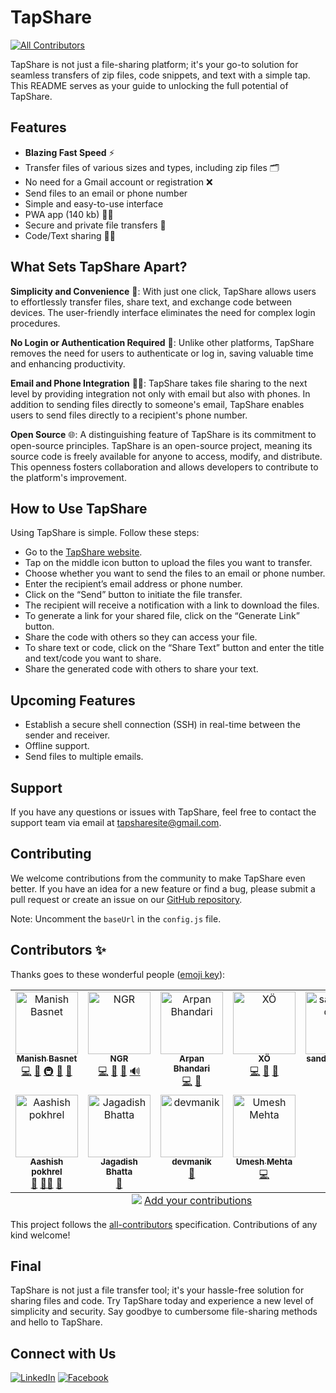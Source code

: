 # TapShare

<!-- ALL-CONTRIBUTORS-BADGE:START - Do not remove or modify this section -->
[![All Contributors](https://img.shields.io/badge/all_contributors-9-orange.svg?style=flat-square)](#contributors-)
<!-- ALL-CONTRIBUTORS-BADGE:END -->

TapShare is not just a file-sharing platform; it's your go-to solution for seamless transfers of zip files, code snippets, and text with a simple tap. This README serves as your guide to unlocking the full potential of TapShare.

## Features

- **Blazing Fast Speed** ⚡
- Transfer files of various sizes and types, including zip files 🗂️
- No need for a Gmail account or registration ❌
- Send files to an email or phone number
- Simple and easy-to-use interface
- PWA app (140 kb) 🧑‍💻
- Secure and private file transfers 🔐
- Code/Text sharing 🧑‍💻

## What Sets TapShare Apart?

**Simplicity and Convenience** 🚀: With just one click, TapShare allows users to effortlessly transfer files, share text, and exchange code between devices. The user-friendly interface eliminates the need for complex login procedures.

**No Login or Authentication Required** 🔑: Unlike other platforms, TapShare removes the need for users to authenticate or log in, saving valuable time and enhancing productivity.

**Email and Phone Integration** 📧📱: TapShare takes file sharing to the next level by providing integration not only with email but also with phones. In addition to sending files directly to someone's email, TapShare enables users to send files directly to a recipient's phone number.

**Open Source** 🌐: A distinguishing feature of TapShare is its commitment to open-source principles. TapShare is an open-source project, meaning its source code is freely available for anyone to access, modify, and distribute. This openness fosters collaboration and allows developers to contribute to the platform's improvement.

## How to Use TapShare

Using TapShare is simple. Follow these steps:

- Go to the [TapShare website](https://tapshare.xyz).
- Tap on the middle icon button to upload the files you want to transfer.
- Choose whether you want to send the files to an email or phone number.
- Enter the recipient’s email address or phone number.
- Click on the “Send” button to initiate the file transfer.
- The recipient will receive a notification with a link to download the files.
- To generate a link for your shared file, click on the “Generate Link” button.
- Share the code with others so they can access your file.
- To share text or code, click on the “Share Text” button and enter the title and text/code you want to share.
- Share the generated code with others to share your text.

## Upcoming Features

- Establish a secure shell connection (SSH) in real-time between the sender and receiver.
- Offline support.
- Send files to multiple emails.

## Support

If you have any questions or issues with TapShare, feel free to contact the support team via email at [tapsharesite@gmail.com](mailto:tapsharesite@gmail.com).

## Contributing

We welcome contributions from the community to make TapShare even better. If you have an idea for a new feature or find a bug, please submit a pull request or create an issue on our [GitHub repository](https://github.com/maheshbasnet089/tapShare).

Note: Uncomment the `baseUrl` in the `config.js` file.

## Contributors ✨

Thanks goes to these wonderful people ([emoji key](https://allcontributors.org/docs/en/emoji-key)):

<!-- ALL-CONTRIBUTORS-LIST:START - Do not remove or modify this section -->
<!-- prettier-ignore-start -->
<!-- markdownlint-disable -->
<table>
  <tbody>
    <tr>
      <td align="center" valign="top" width="20%"><a href="https://github.com/maheshbasnet089"><img src="https://avatars.githubusercontent.com/u/70196462?v=4?s=100" width="100px;" alt="Manish Basnet "/><br /><sub><b>Manish Basnet </b></sub></a><br /><a href="https://github.com/maheshbasnet089/tapShare/commits?author=maheshbasnet089" title="Code">💻</a> <a href="#ideas-maheshbasnet089" title="Ideas, Planning, & Feedback">🤔</a> <a href="#infra-maheshbasnet089" title="Infrastructure (Hosting, Build-Tools, etc)">🚇</a> <a href="#maintenance-maheshbasnet089" title="Maintenance">🚧</a> <a href="https://github.com/maheshbasnet089/tapShare/pulls?q=is%3Apr+reviewed-by%3Amaheshbasnet089" title="Reviewed Pull Requests">👀</a></td>
      <td align="center" valign="top" width="20%"><a href="https://tejbahadurkarki.com.np/"><img src="https://avatars.githubusercontent.com/u/72463407?v=4?s=100" width="100px;" alt="NGR"/><br /><sub><b>NGR</b></sub></a><br /><a href="https://github.com/maheshbasnet089/tapShare/commits?author=NGR-NP" title="Code">💻</a> <a href="#design-NGR-NP" title="Design">🎨</a> <a href="#maintenance-NGR-NP" title="Maintenance">🚧</a> <a href="#audio-NGR-NP" title="Audio">🔊</a></td>
      <td align="center" valign="top" width="20%"><a href="https://arpanbhandari.com.np"><img src="https://avatars.githubusercontent.com/u/92071427?v=4?s=100" width="100px;" alt="Arpan Bhandari"/><br /><sub><b>Arpan Bhandari</b></sub></a><br /><a href="https://github.com/maheshbasnet089/tapShare/commits?author=arpan404" title="Code">💻</a> <a href="#maintenance-arpan404" title="Maintenance">🚧</a></td>
      <td align="center" valign="top" width="20%"><a href="https://github.com/if1eight0sty"><img src="https://avatars.githubusercontent.com/u/83457080?v=4?s=100" width="100px;" alt="XÖ"/><br /><sub><b>XÖ</b></sub></a><br /><a href="https://github.com/maheshbasnet089/tapShare/commits?author=if1eight0sty" title="Code">💻</a> <a href="#design-if1eight0sty" title="Design">🎨</a> <a href="#maintenance-if1eight0sty" title="Maintenance">🚧</a></td>
      <td align="center" valign="top" width="20%"><a href="https://github.com/sandeshad100"><img src="https://avatars.githubusercontent.com/u/78026873?v=4?s=100" width="100px;" alt="sandeshad100"/><br /><sub><b>sandeshad100</b></sub></a><br /><a href="https://github.com/maheshbasnet089/tapShare/commits?author=sandeshad100" title="Code">💻</a> <a href="#design-sandeshad100" title="Design">🎨</a></td>
    </tr>
    <tr>
      <td align="center" valign="top" width="20%"><a href="https://github.com/0Aashish"><img src="https://avatars.githubusercontent.com/u/126847212?v=4?s=100" width="100px;" alt="Aashish pokhrel"/><br /><sub><b>Aashish pokhrel</b></sub></a><br /><a href="https://github.com/maheshbasnet089/tapShare/commits?author=0Aashish" title="Documentation">📖</a> <a href="#mentoring-0Aashish" title="Mentoring">🧑‍🏫</a> <a href="#question-0Aashish" title="Answering Questions">💬</a></td>
      <td align="center" valign="top" width="20%"><a href="https://github.com/ifeeldeveloper"><img src="https://avatars.githubusercontent.com/u/134189544?v=4?s=100" width="100px;" alt="Jagadish Bhatta"/><br /><sub><b>Jagadish Bhatta</b></sub></a><br /><a href="https://github.com/maheshbasnet089/tapShare/commits?author=ifeeldeveloper" title="Documentation">📖</a></td>
      <td align="center" valign="top" width="20%"><a href="https://github.com/devmanik"><img src="https://avatars.githubusercontent.com/u/142704843?v=4?s=100" width="100px;" alt="devmanik"/><br /><sub><b>devmanik</b></sub></a><br /><a href="https://github.com/maheshbasnet089/tapShare/commits?author=devmanik" title="Documentation">📖</a></td>
      <td align="center" valign="top" width="20%"><a href="https://github.com/UmeshMehta1"><img src="https://avatars.githubusercontent.com/u/120069900?v=4?s=100" width="100px;" alt="Umesh Mehta"/><br /><sub><b>Umesh Mehta</b></sub></a><br /><a href="https://github.com/maheshbasnet089/tapShare/commits?author=UmeshMehta1" title="Code">💻</a></td>
    </tr>
  </tbody>
  <tfoot>
    <tr>
      <td align="center" size="13px" colspan="5">
        <img src="https://raw.githubusercontent.com/all-contributors/all-contributors-cli/1b8533af435da9854653492b1327a23a4dbd0a10/assets/logo-small.svg">
          <a href="https://all-contributors.js.org/docs/en/bot/usage">Add your contributions</a>
        </img>
      </td>
    </tr>
  </tfoot>
</table>

<!-- markdownlint-restore -->
<!-- prettier-ignore-end -->

<!-- ALL-CONTRIBUTORS-LIST:END -->

This project follows the [all-contributors](https://github.com/all-contributors/all-contributors) specification. Contributions of any kind welcome!

## Final

TapShare is not just a file transfer tool; it's your hassle-free solution for sharing files and code. Try TapShare today and experience a new level of simplicity and security. Say goodbye to cumbersome file-sharing methods and hello to TapShare.

## Connect with Us

[![LinkedIn](https://img.shields.io/badge/LinkedIn-0077B5?style=for-the-badge&logo=linkedin&logoColor=white)](https://www.linkedin.com/company/tapshare089/) [![Facebook](https://img.shields.io/badge/Facebook-1877F2?style=for-the-badge&logo=facebook&logoColor=white)](https://www.facebook.com/tapshare089)
